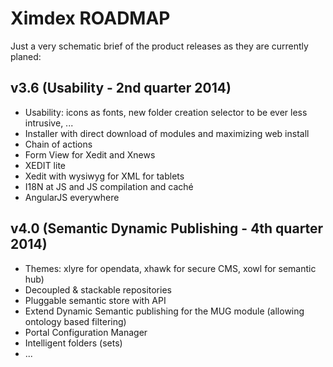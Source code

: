 # Ximdex ROADMAP

Just a very schematic brief of the product releases as they are currently
planed:

v3.6 (Usability - 2nd quarter 2014)
----

- Usability: icons as fonts, new folder creation selector to be ever less intrusive, ...
- Installer with direct download of modules and maximizing web install
- Chain of actions
- Form View for Xedit and Xnews
- XEDIT lite
- Xedit with wysiwyg for XML for tablets
- I18N at JS and JS compilation and caché
- AngularJS everywhere


v4.0 (Semantic Dynamic Publishing - 4th quarter 2014)
----

- Themes: xlyre for opendata, xhawk for secure CMS, xowl for semantic hub)
- Decoupled & stackable repositories
- Pluggable semantic store with API
- Extend Dynamic Semantic publishing for the MUG module (allowing ontology based filtering)
- Portal Configuration Manager
- Intelligent folders (sets)
- ...
